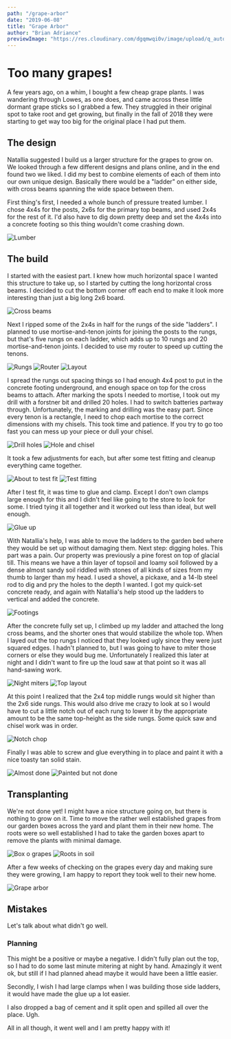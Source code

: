 ```yaml
---
path: "/grape-arbor"
date: "2019-06-08"
title: "Grape Arbor"
author: "Brian Adriance"
previewImage: "https://res.cloudinary.com/dgqmwqi0v/image/upload/q_auto,f_auto,w_400/blog-posts/grape-arbor/IMG_4080_ihjz6w"
---
```


# Too many grapes!

A few years ago, on a whim, I bought a few cheap grape plants. I was wandering through Lowes, as one does, and came across these little dormant grape sticks so I grabbed a few. They struggled in their original spot to take root and get growing, but finally in the fall of 2018 they were starting to get way too big for the original place I had put them.

## The design

Natallia suggested I build us a larger structure for the grapes to grow on. We looked through a few different designs and plans online, and in the end found two we liked. I did my best to combine elements of each of them into our own unique design. Basically there would be a "ladder" on either side, with cross beams spanning the wide space between them.

First thing's first, I needed a whole bunch of pressure treated lumber. I chose 4x4s for the posts, 2x6s for the primary top beams, and used 2x4s for the rest of it. I'd also have to dig down pretty deep and set the 4x4s into a concrete footing so this thing wouldn't come crashing down.

![Lumber](https://res.cloudinary.com/dgqmwqi0v/image/upload/q_auto,f_auto,w_800/blog-posts/grape-arbor/IMG_3813_swfojp)

## The build

I started with the easiest part. I knew how much horizontal space I wanted this structure to take up, so I started by cutting the long horizontal cross beams. I decided to cut the bottom corner off each end to make it look more interesting than just a big long 2x6 board.

![Cross beams](https://res.cloudinary.com/dgqmwqi0v/image/upload/q_auto,f_auto,w_800/blog-posts/grape-arbor/IMG_3814_gk33we)

Next I ripped some of the 2x4s in half for the rungs of the side "ladders". I planned to use mortise-and-tenon joints for joining the posts to the rungs, but that's five rungs on each ladder, which adds up to 10 rungs and 20 mortise-and-tenon joints. I decided to use my router to speed up cutting the tenons.

![Rungs](https://res.cloudinary.com/dgqmwqi0v/image/upload/q_auto,f_auto,w_800/blog-posts/grape-arbor/IMG_3888_bjsqw9)
![Router](https://res.cloudinary.com/dgqmwqi0v/image/upload/q_auto,f_auto,w_800/blog-posts/grape-arbor/IMG_3889_rnzibd)
![Layout](https://res.cloudinary.com/dgqmwqi0v/image/upload/q_auto,f_auto,w_800/blog-posts/grape-arbor/IMG_3890_y1njb9)

I spread the rungs out spacing things so I had enough 4x4 post to put in the concrete footing underground, and enough space on top for the cross beams to attach. After marking the spots I needed to mortise, I took out my drill with a forstner bit and drilled 20 holes. I had to switch batteries partway through. Unfortunately, the marking and drilling was the easy part. Since every tenon is a rectangle, I need to chop each mortise to the correct dimensions with my chisels. This took time and patience. If you try to go too fast you can mess up your piece or dull your chisel.

![Drill holes](https://res.cloudinary.com/dgqmwqi0v/image/upload/q_auto,f_auto,w_400/blog-posts/grape-arbor/IMG_3895_pbqehs)
![Hole and chisel](https://res.cloudinary.com/dgqmwqi0v/image/upload/q_auto,f_auto,w_400/blog-posts/grape-arbor/IMG_3894_v9mics)

It took a few adjustments for each, but after some test fitting and cleanup everything came together.

![About to test fit](https://res.cloudinary.com/dgqmwqi0v/image/upload/q_auto,f_auto,w_400/blog-posts/grape-arbor/IMG_3971_zw7q1f)
![Test fitting](https://res.cloudinary.com/dgqmwqi0v/image/upload/q_auto,f_auto,w_400/blog-posts/grape-arbor/IMG_3891_y5pfc3)

After I test fit, it was time to glue and clamp. Except I don't own clamps large enough for this and I didn't feel like going to the store to look for some. I tried tying it all together and it worked out less than ideal, but well enough.

![Glue up](https://res.cloudinary.com/dgqmwqi0v/image/upload/q_auto,f_auto,w_800/blog-posts/grape-arbor/IMG_3897_xe0gke)

With Natallia's help, I was able to move the ladders to the garden bed where they would be set up without damaging them. Next step: digging holes. This part was a pain. Our property was previously a pine forest on top of glacial till. This means we have a thin layer of topsoil and loamy soil followed by a dense almost sandy soil riddled with stones of all kinds of sizes from my thumb to larger than my head. I used a shovel, a pickaxe, and a 14-lb steel rod to dig and pry the holes to the depth I wanted. I got my quick-set concrete ready, and again with Natallia's help stood up the ladders to vertical and added the concrete.

![Footings](https://res.cloudinary.com/dgqmwqi0v/image/upload/q_auto,f_auto,w_800/blog-posts/grape-arbor/IMG_3958_hfbgtw)

After the concrete fully set up, I climbed up my ladder and attached the long cross beams, and the shorter ones that would stabilize the whole top. When I layed out the top rungs I noticed that they looked ugly since they were just squared edges. I hadn't planned to, but I was going to have to miter those corners or else they would bug me. Unfortunately I realized this later at night and I didn't want to fire up the loud saw at that point so it was all hand-sawing work.

![Night miters](https://res.cloudinary.com/dgqmwqi0v/image/upload/q_auto,f_auto,w_400/blog-posts/grape-arbor/IMG_4076_abirt7)
![Top layout](https://res.cloudinary.com/dgqmwqi0v/image/upload/q_auto,f_auto,w_400/blog-posts/grape-arbor/IMG_4080_ihjz6w)

At this point I realized that the 2x4 top middle rungs would sit higher than the 2x6 side rungs. This would also drive me crazy to look at so I would have to cut a little notch out of each rung to lower it by the appropriate amount to be the same top-height as the side rungs. Some quick saw and chisel work was in order.

![Notch chop](https://res.cloudinary.com/dgqmwqi0v/image/upload/q_auto,f_auto,w_800/blog-posts/grape-arbor/IMG_4082_nh5ku7)

Finally I was able to screw and glue everything in to place and paint it with a nice toasty tan solid stain.

![Almost done](https://res.cloudinary.com/dgqmwqi0v/image/upload/q_auto,f_auto,w_800/blog-posts/grape-arbor/IMG_4093_qmuz1g)
![Painted but not done](https://res.cloudinary.com/dgqmwqi0v/image/upload/q_auto,f_auto,w_800/blog-posts/grape-arbor/IMG_4096_qhc0wv)

## Transplanting

We're not done yet! I might have a nice structure going on, but there is nothing to grow on it. Time to move the rather well established grapes from our garden boxes across the yard and plant them in their new home. The roots were so well established I had to take the garden boxes apart to remove the plants with minimal damage.

![Box o grapes](https://res.cloudinary.com/dgqmwqi0v/image/upload/q_auto,f_auto,w_800/blog-posts/grape-arbor/IMG_4109_lxtgqp)
![Roots in soil](https://res.cloudinary.com/dgqmwqi0v/image/upload/q_auto,f_auto,w_800/blog-posts/grape-arbor/IMG_4110_xftxsh)

After a few weeks of checking on the grapes every day and making sure they were growing, I am happy to report they took well to their new home.

![Grape arbor](https://res.cloudinary.com/dgqmwqi0v/image/upload/q_auto,f_auto,w_800/blog-posts/grape-arbor/IMG_4116_ijis9c)

## Mistakes

Let's talk about what didn't go well.

### Planning

This might be a positive or maybe a negative. I didn't fully plan out the top, so I had to do some last minute mitering at night by hand. Amazingly it went ok, but still if I had planned ahead maybe it would have been a little easier.

Secondly, I wish I had large clamps when I was building those side ladders, it would have made the glue up a lot easier.

I also dropped a bag of cement and it split open and spilled all over the place. Ugh.

All in all though, it went well and I am pretty happy with it!

